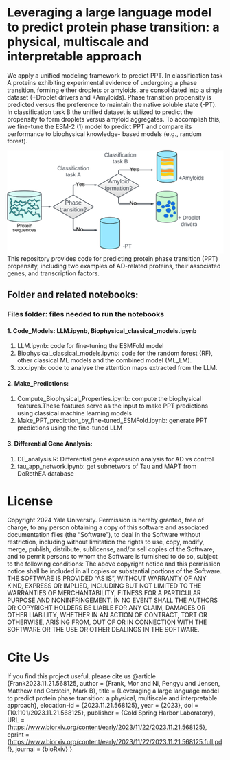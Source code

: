 # Leveraging a large language model to predict protein phase transition: a physical, multiscale and interpretable approach
We apply a unified modeling framework to predict PPT. In classification task A proteins exhibiting experimental evidence of undergoing a phase transition, forming either droplets or amyloids, are consolidated into a single dataset (+Droplet drivers and +Amyloids). Phase transition propensity is predicted versus the preference to maintain the native soluble state (-PT). In classification task B the unified dataset is utilized to predict the propensity to form droplets versus amyloid aggregates. To accomplish this, we fine-tune the ESM-2 (1) model to predict PPT and compare its performance to biophysical knowledge- based models (e.g., random forest).

![Alt text](./Files/Schematic.png?raw=true "Title")
This repository provides code for predicting protein phase transition (PPT) propensity, including two examples of AD-related proteins, their associated genes, and transcription factors.

## Folder and related notebooks:
### Files folder: files needed to run the notebooks
#### 1. Code_Models: LLM.ipynb, Biophysical_classical_models.ipynb 
1. LLM.ipynb: code for fine-tuning the ESMFold model
2. Biophysical_classical_models.ipynb: code for the random forest (RF), other classical ML models and the combined model (ML_LM).
3. xxx.ipynb: code to analyse the attention maps extracted from the LLM.

#### 2. Make_Predictions: 
1. Compute_Biophysical_Properties.ipynb: compute the biophysical features.These features serve as the input to make PPT predictions using classical machine learning models
2. Make_PPT_prediction_by_fine-tuned_ESMFold.ipynb: generate PPT predictions using the fine-tuned LLM

#### 3. Differential Gene Analysis:
1. DE_analysis.R: Differential gene expression analysis for AD vs control
2. tau_app_network.ipynb: get subnetwors of Tau and MAPT from DoRothEA database

# License
Copyright 2024 Yale University. Permission is hereby granted, free of charge, to any person obtaining a copy of this software and associated documentation files (the “Software”), to deal in the Software without restriction, including without limitation the rights to use, copy, modify, merge, publish, distribute, sublicense, and/or sell copies of the Software, and to permit persons to whom the Software is furnished to do so, subject to the following conditions: The above copyright notice and this permission notice shall be included in all copies or substantial portions of the Software.
THE SOFTWARE IS PROVIDED “AS IS”, WITHOUT WARRANTY OF ANY KIND, EXPRESS OR IMPLIED, INCLUDING BUT NOT LIMITED TO THE WARRANTIES OF MERCHANTABILITY, FITNESS FOR A PARTICULAR PURPOSE AND NONINFRINGEMENT. IN NO EVENT SHALL THE AUTHORS OR COPYRIGHT HOLDERS BE LIABLE FOR ANY CLAIM, DAMAGES OR OTHER LIABILITY, WHETHER IN AN ACTION OF CONTRACT, TORT OR OTHERWISE, ARISING FROM, OUT OF OR IN CONNECTION WITH THE SOFTWARE OR THE USE OR OTHER DEALINGS IN THE SOFTWARE.

# Cite Us
If you find this project useful, please cite us
@article {Frank2023.11.21.568125,
        author = {Frank, Mor and Ni, Pengyu and Jensen, Matthew and Gerstein, Mark B},
        title = {Leveraging a large language model to predict protein phase transition: a physical, multiscale and interpretable approach},
        elocation-id = {2023.11.21.568125},
        year = {2023},
        doi = {10.1101/2023.11.21.568125},
        publisher = {Cold Spring Harbor Laboratory},
        URL = {https://www.biorxiv.org/content/early/2023/11/22/2023.11.21.568125},
        eprint = {https://www.biorxiv.org/content/early/2023/11/22/2023.11.21.568125.full.pdf},
        journal = {bioRxiv}
}
